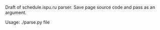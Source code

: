 Draft of schedule.ispu.ru parser.
Save page source code and pass as an argument.

Usage: ./parse.py file